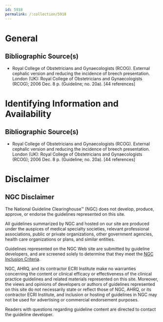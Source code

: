 ```yaml
---
id: 5918
permalink: /:collection/5918
---
```


# General

## Bibliographic Source(s)

- Royal College of Obstetricians and Gynaecologists (RCOG). External cephalic version and reducing the incidence of breech presentation. London (UK): Royal College of Obstetricians and Gynaecologists (RCOG); 2006 Dec. 8 p. (Guideline; no. 20a). [44 references]

# Identifying Information and Availability

## Bibliographic Source(s)

- Royal College of Obstetricians and Gynaecologists (RCOG). External cephalic version and reducing the incidence of breech presentation. London (UK): Royal College of Obstetricians and Gynaecologists (RCOG); 2006 Dec. 8 p. (Guideline; no. 20a). [44 references]

# Disclaimer

## NGC Disclaimer

The National Guideline Clearinghouse™ (NGC) does not develop, produce, approve, or endorse the guidelines represented on this site.

All guidelines summarized by NGC and hosted on our site are produced under the auspices of medical specialty societies, relevant professional associations, public or private organizations, other government agencies, health care organizations or plans, and similar entities.

Guidelines represented on the NGC Web site are submitted by guideline developers, and are screened solely to determine that they meet the [NGC Inclusion Criteria](/help-and-about/summaries/inclusion-criteria).

NGC, AHRQ, and its contractor ECRI Institute make no warranties concerning the content or clinical efficacy or effectiveness of the clinical practice guidelines and related materials represented on this site. Moreover, the views and opinions of developers or authors of guidelines represented on this site do not necessarily state or reflect those of NGC, AHRQ, or its contractor ECRI Institute, and inclusion or hosting of guidelines in NGC may not be used for advertising or commercial endorsement purposes.

Readers with questions regarding guideline content are directed to contact the guideline developer.

